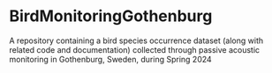 # BirdMonitoringGothenburg
A repository containing a bird species occurrence dataset (along with related code and documentation) collected through passive acoustic monitoring in Gothenburg, Sweden, during Spring 2024
